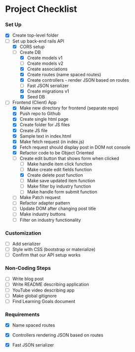 # Project Checklist

### Set Up
- [x] Create top-level folder
- [ ] Set up back-end rails API
  - [x] CORS setup
  - [ ] Create DB
    - [x] Create models v1
    - [ ] Create models v2
    - [x] Create associations
    - [x] Create routes (name spaced routes)
    - [x] Create controllers - render JSON based on routes
    - [ ] Fast JSON serializer
    - [x] Create migrations v1
    - [x] Seed DB
- [ ] Frontend (Client) App
  - [x] Make new directory for frontend (separate repo)
  - [x] Push repo to Github
  - [x] Create single html page
  - [x] Create folder for JS files
  - [x] Create JS file
  - [x] Sample text in index.html
  - [x] Make fetch request (in index.js)
  - [x] Fetch request should display post in DOM not console
  - [x] Refactor code to be Object Oriented 
  - [ ] Create edit button that shows form when clicked
      - [ ] Make handle item click function
      - [ ] Make create edit fields function
      - [x] Create delete post function
      - [ ] Make save updated item function 
      - [ ] Make filter by industry function 
      - [ ] Make handle form submit function 
  - [ ] Make Patch request
  - [ ] Refactor adapter pattern
  - [ ] Update DOM after changing post title
  - [ ] Make industry buttons 
  - [ ] Filter on industry functionality

### Customization
- [ ] Add serializer
- [ ] Style with CSS (bootstrap or materialize)
- [ ] Confirm that our API setup works

### Non-Coding Steps
- [ ] Write blog post
- [ ] Write README describing application
- [ ] YouTube video describing app
- [ ] Make global gitignore
- [ ] Find Learning Goals document

### Requirements
- [x] Name spaced routes
- [x] Controllers rendering JSON based on routes
- [x] Fast JSON serializer


